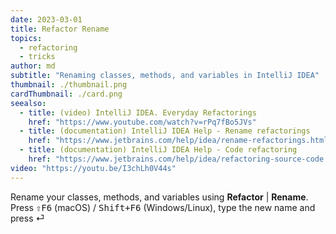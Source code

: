 ```yaml
---
date: 2023-03-01
title: Refactor Rename
topics:
  - refactoring
  - tricks
author: md
subtitle: "Renaming classes, methods, and variables in IntelliJ IDEA"
thumbnail: ./thumbnail.png
cardThumbnail: ./card.png
seealso:
  - title: (video) IntelliJ IDEA. Everyday Refactorings
    href: "https://www.youtube.com/watch?v=rPq7fBo5JVs"
  - title: (documentation) IntelliJ IDEA Help - Rename refactorings
    href: "https://www.jetbrains.com/help/idea/rename-refactorings.html"
  - title: (documentation) IntelliJ IDEA Help - Code refactoring
    href: "https://www.jetbrains.com/help/idea/refactoring-source-code.html"
video: "https://youtu.be/I3chLh0V44s"
---
```


Rename your classes, methods, and variables using **Refactor** | **Rename**. Press <kbd>⇧F6</kbd> (macOS) / <kbd>Shift+F6</kbd> (Windows/Linux), type the new name and press ⏎

